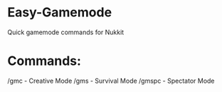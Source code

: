 # Easy-Gamemode
Quick gamemode commands for Nukkit

# Commands:
/gmc - Creative Mode
/gms - Survival Mode
/gmspc - Spectator Mode
